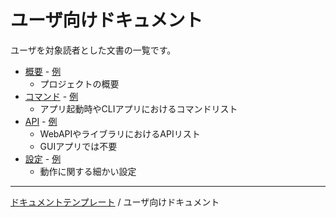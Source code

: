 # ユーザ向けドキュメント

ユーザを対象読者とした文書の一覧です。

- [概要](README.md.template) - [例](examples/README.md)
    - プロジェクトの概要
- [コマンド](Command.md.template) - [例](examples/Command.md)
    - アプリ起動時やCLIアプリにおけるコマンドリスト
- [API](Api.md.template) - [例](examples/Api.md)
    - WebAPIやライブラリにおけるAPIリスト
    - GUIアプリでは不要
- [設定](Configuration.md.template) - [例](examples/Configuration.md)
    - 動作に関する細かい設定

---

[ドキュメントテンプレート](../README.md) / ユーザ向けドキュメント
